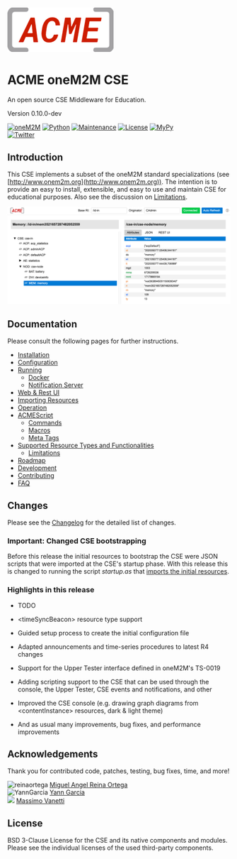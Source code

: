 # ![](acme/webui/web/img/acme_sm.png) 

# ACME oneM2M CSE
An open source CSE Middleware for Education.

Version 0.10.0-dev

[![oneM2M](https://img.shields.io/badge/oneM2M-f00)](https://www.onem2m.org) [![Python](https://img.shields.io/badge/Python-3.8-blue)](https://www.python.org) [![Maintenance](https://img.shields.io/badge/Maintained-Yes-green.svg)](https://github.com/ankraft/ACME-oneM2M-CSE/graphs/commit-activity) [![License](https://img.shields.io/badge/License-BSD%203--Clause-green)](LICENSE) [![MyPy](https://img.shields.io/badge/MyPy-covered-green)](LICENSE)  
[![Twitter](https://img.shields.io/twitter/url/https/twitter.com/acmeCSE.svg?style=social&label=%40acmeCSE)](https://twitter.com/acmeCSE)



## Introduction

This CSE implements a subset of the oneM2M standard specializations (see [http://www.onem2m.org](http://www.onem2m.org)). The intention is to provide an easy to install, extensible, and easy to use and maintain CSE for educational purposes. Also see the discussion on [Limitations](docs/Supported.md#limitations).


![](docs/images/webui.png)

## Documentation
Please consult the following pages for further instructions.

- [Installation](docs/Installation.md)
- [Configuration](docs/Configuration.md)
- [Running](docs/Running.md)
	- [Docker](docs/Docker.md)
	- [Notification Server](tools/notificationServer/README.md)
- [Web & Rest UI](docs/WebUI.md)
- [Importing Resources](docs/Importing.md)
- [Operation](docs/Operation.md)
- [ACMEScript](docs/ACMEScript.md)
	- [Commands](docs/ACMEScript-commands.md)
	- [Macros](docs/ACMEScript-macros.md)
	- [Meta Tags](docs/ACMEScript-metatags.md)
- [Supported Resource Types and Functionalities](docs/Supported.md)
	- [Limitations](docs/Supported.md#limitations)
- [Roadmap](docs/Roadmap.md)
- [Development](docs/Development.md)
- [Contributing](docs/Contributing.md)
- [FAQ](docs/FAQ.md)

## Changes

Please see the [Changelog](CHANGELOG.md) for the detailed list of changes.

### Important: Changed CSE bootstrapping
Before this release the initial resources to bootstrap the CSE were JSON scripts that were imported at the CSE's startup phase.
With this release this is changed to running the script *startup.as* that [imports the initial resources](docs/Importing.md#resources).


### Highlights in this release

- TODO 

- &lt;timeSyncBeacon> resource type support
- Guided setup process to create the initial configuration file
- Adapted announcements and time-series procedures to latest R4 changes
- Support for the Upper Tester interface defined in oneM2M's TS-0019
- Adding scripting support to the CSE that can be used through the console, the Upper Tester, CSE events and notifications, and other
- Improved the CSE console (e.g. drawing graph diagrams from &lt;contentInstance> resources, dark & light theme)
- And as usual many improvements, bug fixes, and performance improvements

## Acknowledgements

Thank you for contributed code, patches, testing, bug fixes, time, and more!

![reinaortega](https://github.com/reinaortega.png?size=24) [Miguel Angel Reina Ortega](https://github.com/reinaortega)  
![YannGarcia](https://github.com/YannGarcia.png?size=24) [Yann Garcia](https://github.com/YannGarcia)  
<img src="https://github.com/massimov.png" width="24"> [Massimo Vanetti](https://github.com/massimov)  


## License
BSD 3-Clause License for the CSE and its native components and modules. Please see the individual licenses of the used third-party components.

